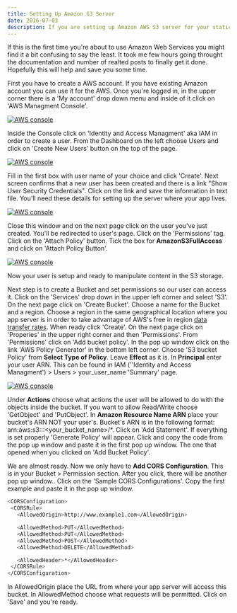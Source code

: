 ```yaml
---
title: Setting Up Amazon S3 Server
date: 2016-07-03
description: If you are setting up Amazon AWS S3 server for your static files, this article might help you answer some questions and ease the process.
---
```


If this is the first time you're about to use Amazon Web Services you might find it a bit confusing to say the least. It took me few hours going throught the documentation and number of realted posts to finally get it done. Hopefully this will help and save you some time.

First you have to create a AWS account. If you have existing Amazon account you can use it for the AWS. Once you're logged in, in the upper corner there is a 'My account' drop down menu and inside of it click on 'AWS Managment Console'.

[![AWS console](http://s3.amazonaws.com/my-personal-page-static-content/app/public/ckeditor_assets/pictures/4/content_aws-myaccount.png#center)](http://s3.amazonaws.com/my-personal-page-static-content/app/public/ckeditor_assets/pictures/4/content_aws-myaccount.png)

Inside the Console click on 'Identity and Access Managment' aka IAM in order to create a user. From the Dashboard on the left choose Users and click on 'Create New Users' button on the top of the page.

[![AWS console](http://s3.amazonaws.com/my-personal-page-static-content/app/public/ckeditor_assets/pictures/5/content_aws-create-users.png#center)](http://s3.amazonaws.com/my-personal-page-static-content/app/public/ckeditor_assets/pictures/5/content_aws-create-users.png)

Fill in the first box with user name of your choice and click 'Create'. Next screen confirms that a new user has been created and there is a link "Show User Security Credentials". Click on the link and save the information in text file. You'll need these details for setting up the server where your app lives.

[![AWS console](http://s3.amazonaws.com/my-personal-page-static-content/app/public/ckeditor_assets/pictures/6/content_aws-new-user.png#center)](http://s3.amazonaws.com/my-personal-page-static-content/app/public/ckeditor_assets/pictures/6/content_aws-new-user.png)

Close this window and on the next page click on the user you've just created. You'll be redirected to user's page. Click on the 'Permissions' tag. Click on the 'Attach Policy' button. Tick the box for **AmazonS3FullAccess** and click on 'Attach Policy Button'.

[![AWS console](http://s3.amazonaws.com/my-personal-page-static-content/app/public/ckeditor_assets/pictures/7/content_aws-policy.png#center)](http://s3.amazonaws.com/my-personal-page-static-content/app/public/ckeditor_assets/pictures/7/content_aws-policy.png)

Now your user is setup and ready to manipulate content in the S3 storage.

Next step is to create a Bucket and set permissions so our user can access it. Click on the 'Services' drop down in the upper left corner and select 'S3'. On the next page click on 'Create Bucket'. Choose a name for the Bucket and a region. Choose a region in the same geographical location where you app server is in order to take advantage of AWS's free in region [data transfer rates](http://aws.amazon.com/s3/pricing/). When ready click 'Create'. On the next page click on 'Properies' in the upper right corner and then 'Permissions'. From 'Permissions' click on 'Add bucket policy'. In the pop up window click on the link 'AWS Policy Generator' in the bottom left corner. Choose 'S3 bucket Policy' from **Select Type of Policy**. Leave **Effect** as it is. In **Principal** enter your user ARN. This can be found in IAM (''Identity and Access Managment') > Users > your_user_name 'Summary' page.

[![AWS console](http://s3.amazonaws.com/my-personal-page-static-content/app/public/ckeditor_assets/pictures/8/content_aws-user-arn.png#center)](http://s3.amazonaws.com/my-personal-page-static-content/app/public/ckeditor_assets/pictures/8/content_aws-user-arn.png)

Under **Actions** choose what actions the user will be allowed to do with the objects inside the bucket. If you want to allow Read/Write choose 'GetObject' and 'PutObject'. In **Amazon Resource Name ARN** place your bucket's ARN NOT your user's. Bucket's ARN is in the following format: arn:aws:s3:::<your_bucket_name>/\*. Click on 'Add Statement'. If everything is set properly 'Generate Policy' will appear. Click and copy the code from the pop up window and paste it in the first pop up window. The one that opened when you clicked on 'Add Bucket Policy'.

We are almost ready. Now we only have to **Add CORS Configuration**. This is in your Bucket > Permission section. After you click, there will be another pop up window.. Click on the 'Sample CORS Configurations'. Copy the first example and paste it in the pop up window.

```bash
<CORSConfiguration>
 <CORSRule>
   <AllowedOrigin>http://www.example1.com</AllowedOrigin>

   <AllowedMethod>PUT</AllowedMethod>
   <AllowedMethod>PUT</AllowedMethod>
   <AllowedMethod>POST</AllowedMethod>
   <AllowedMethod>DELETE</AllowedMethod>

   <AllowedHeader>*</AllowedHeader>
 </CORSRule>
</CORSConfiguration>
```

In AllowedOrigin place the URL from where your app server will access this bucket. In AllowedMethod choose what requests will be permitted. Click on 'Save' and you're ready.
